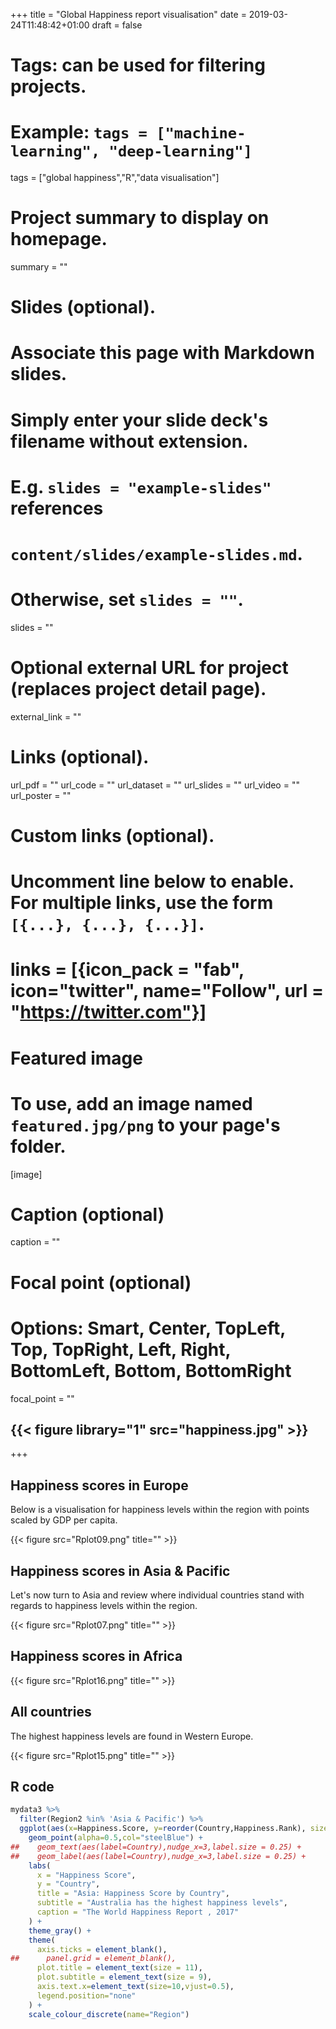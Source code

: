 +++
title = "Global Happiness report visualisation"
date = 2019-03-24T11:48:42+01:00
draft = false

# Tags: can be used for filtering projects.
# Example: `tags = ["machine-learning", "deep-learning"]`
tags = ["global happiness","R","data visualisation"]

# Project summary to display on homepage.
summary = ""

# Slides (optional).
#   Associate this page with Markdown slides.
#   Simply enter your slide deck's filename without extension.
#   E.g. `slides = "example-slides"` references
#   `content/slides/example-slides.md`.
#   Otherwise, set `slides = ""`.
slides = ""

# Optional external URL for project (replaces project detail page).
external_link = ""

# Links (optional).
url_pdf = ""
url_code = ""
url_dataset = ""
url_slides = ""
url_video = ""
url_poster = ""

# Custom links (optional).
#   Uncomment line below to enable. For multiple links, use the form `[{...}, {...}, {...}]`.
# links = [{icon_pack = "fab", icon="twitter", name="Follow", url = "https://twitter.com"}]

# Featured image
# To use, add an image named `featured.jpg/png` to your page's folder.
[image]
  # Caption (optional)
  caption = ""

  # Focal point (optional)
  # Options: Smart, Center, TopLeft, Top, TopRight, Left, Right, BottomLeft, Bottom, BottomRight
  focal_point = ""

  ## {{< figure library="1" src="happiness.jpg" >}}
+++



## Happiness scores in Europe

Below is a visualisation for happiness levels within the region with points scaled by GDP per capita.


{{< figure src="Rplot09.png" title="" >}}

## Happiness scores in Asia & Pacific

Let's now turn to Asia and review where individual countries stand with regards to happiness levels within the region.

{{< figure src="Rplot07.png" title="" >}}

## Happiness scores in Africa

{{< figure src="Rplot16.png" title="" >}}

## All countries

The highest happiness levels are found in Western Europe.

{{< figure src="Rplot15.png" title="" >}}

## R code

```R
mydata3 %>%  
  filter(Region2 %in% 'Asia & Pacific') %>%
  ggplot(aes(x=Happiness.Score, y=reorder(Country,Happiness.Rank), size=Economy..GDP.per.Capita.))+  
    geom_point(alpha=0.5,col="steelBlue") +
##    geom_text(aes(label=Country),nudge_x=3,label.size = 0.25) +
##    geom_label(aes(label=Country),nudge_x=3,label.size = 0.25) +
    labs(
      x = "Happiness Score",
      y = "Country",
      title = "Asia: Happiness Score by Country",
      subtitle = "Australia has the highest happiness levels",
      caption = "The World Happiness Report , 2017"
    ) +
    theme_gray() +
    theme(
      axis.ticks = element_blank(),
##      panel.grid = element_blank(),
      plot.title = element_text(size = 11),
      plot.subtitle = element_text(size = 9),
      axis.text.x=element_text(size=10,vjust=0.5),
      legend.position="none"
    ) +
    scale_colour_discrete(name="Region")
```
